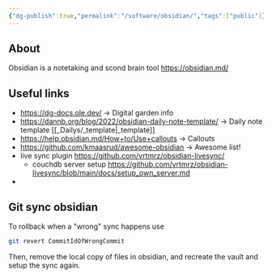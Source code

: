```yaml
---
{"dg-publish":true,"permalink":"/software/obsidian/","tags":["public"]}
---
```


## About
Obsidian is a notetaking and scond brain tool
https://obsidian.md/

## Useful links

- https://dg-docs.ole.dev/ -> Digital garden info
- https://dannb.org/blog/2022/obsidian-daily-note-template/ -> Daily note template [[_Dailys/_template\|_template]]
- https://help.obsidian.md/How+to/Use+callouts -> Callouts
- https://github.com/kmaasrud/awesome-obsidian -> Awesome list!
- live sync plugin https://github.com/vrtmrz/obsidian-livesync/
	- couchdb server setup https://github.com/vrtmrz/obsidian-livesync/blob/main/docs/setup_own_server.md
- 

## Git sync obsidian

To rollback when a "wrong" sync happens use 

```bash
git revert CommitIdOfWrongCommit
```
Then, remove the local copy of files in obsidian, and recreate the vault and setup the sync again.